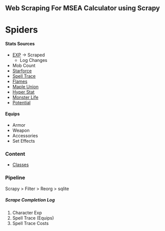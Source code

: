 ## Web Scraping For MSEA Calculator using Scrapy
# Spiders
#### Stats Sources
- [EXP](https://strategywiki.org/wiki/MapleStory/EXP_and_Pet_Closeness) -> Scraped
  - Log Changes
- Mob Count
- [Starforce](https://strategywiki.org/wiki/MapleStory/Spell_Trace_and_Star_Force)
- [Spell Trace](https://strategywiki.org/wiki/MapleStory/Spell_Trace_and_Star_Force)
- [Flames](https://strategywiki.org/wiki/MapleStory/Bonus_Stats)
- [Maple Union](https://strategywiki.org/wiki/MapleStory/Maple_Union)
- [Hyper Stat](https://strategywiki.org/wiki/MapleStory/Hyper_Stats)
- [Monster Life](https://strategywiki.org/wiki/MapleStory/Monster_Life)
- [Potential](https://strategywiki.org/wiki/MapleStory/Potential_System)

    
#### Equips
 - Armor
 - Weapon
 - Accessories
 - Set Effects

### Content
- [Classes](https://grandislibrary.com/classes)

### Pipeline
Scrapy > Filter > Reorg > sqlite

##### Scrape Completion Log
1. Character Exp
2. Spell Trace (Equips)
3. Spell Trace Costs
